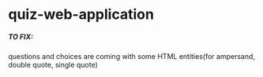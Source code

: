 # quiz-web-application
<h5>TO FIX:</h5>
<p>questions and choices are coming with some HTML entities(for ampersand, double quote, single quote)</p>
